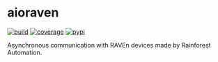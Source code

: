 aioraven
========

[![build](https://img.shields.io/github/workflow/status/cottsay/aioraven/Run%20checks/main?event=push)](https://github.com/cottsay/aioraven/actions/workflows/ci.yaml?query=branch%3Amain+event%3Apush)
[![coverage](https://img.shields.io/codecov/c/github/cottsay/aioraven/main)](https://app.codecov.io/gh/cottsay/aioraven/branch/main)
[![pypi](https://img.shields.io/pypi/v/aioraven)](https://pypi.org/project/aioraven/)

Asynchronous communication with RAVEn devices made by Rainforest Automation.
